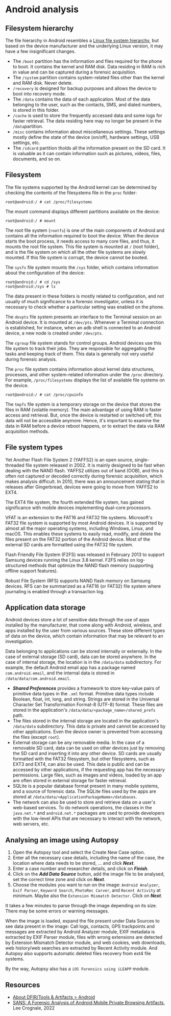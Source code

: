 # Android analysis

## Filesystem hierarchy

The file hierarchy in Android resembles a [Linux file system hierarchy](linux.md), but based on the device manufacturer and the underlying Linux version, it may have a few insignificant changes. 

* The `/boot` partition has the information and files required for the phone to boot. It contains the kernel and RAM disk. Data residing in RAM is rich in value and can be captured during a forensic acquisition. 
* The `/system` partition contains system-related files other than the kernel and RAM disk. Never delete.
* `/recovery` is designed for backup purposes and allows the device to boot into recovery mode.
* The `/data` contains the data of each application. Most of the data belonging to the user, such as the contacts, SMS, and dialed numbers, is stored in this folder.
* `/cache` is used to store the frequently accessed data and some logs for faster retrieval. The data residing here may no longer be present in the `/data`partition.
* `/misc` contains information about miscellaneous settings. These settings mostly define the state of the device (on/off), hardware settings, USB settings, etc.
* The `/sdcard` partition tholds all the information present on the SD card. It is valuable as it can contain information such as pictures, videos, files, documents, and so on.

## Filesystem

The file systems supported by the Android kernel can be determined by checking the contents of the filesystems file in the `proc` folder:

    root@android:/ # cat /proc/filesystems

The mount command displays different partitions available on the device:

    root@android:/ # mount

The root file system (`rootfs`) is one of the main components of Android and contains all the information required to boot the device. When the device starts the boot process, it needs access to many core files, and thus, it mounts the root file system. This file system is mounted at `/` (root folder), and is the file system on which all the other file systems are slowly mounted. If this file system is corrupt, the device cannot be booted.

The `sysfs` file system mounts the `/sys` folder, which contains information about the configuration of the device:

    root@android:/ # cd /sys
    root@android:/sys # ls

The data present in these folders is mostly related to configuration, and not usually of much significance to a forensic investigator, unless it is necessary to check whether a particular setting was enabled on the phone.

The `devpts` file system presents an interface to the Terminal session on an Android device. It is mounted at `/dev/pts`. Whenever a Terminal connection is established, for instance, when an adb shell is connected to an Android device, a new node is created under `/dev/pts`.

The `cgroup` file system stands for control groups. Android devices use this file system to track their jobs. They are responsible for aggregating the tasks and keeping track of them. This data is generally not very useful during forensic analysis.

The `proc` file system contains information about kernel data structures, processes, and other system-related information under the `/proc` directory. For example, `/proc/filesystems` displays the list of available file systems on the device.

    root@android:/ # cat /proc/cpuinfo

The `tmpfs` file system is a temporary storage on the device that stores the files in RAM (volatile memory). The main advantage of using RAM is faster access and retrieval. But, once the device is restarted or switched off, this data will not be accessible anymore. Hence, it's important to examine the data in RAM before a device reboot happens, or to extract the data via RAM acquisition methods.

## File system types

Yet Another Flash File System 2 (YAFFS2) is an open source, single-threaded file system released in 2002. It is mainly designed to be fast when dealing with the NAND flash. YAFFS2 utilizes out of band (OOB), and this is often not captured or decoded correctly during forensic acquisition, which makes analysis difficult. In 2010, there was an announcement stating that in releases after Gingerbread, devices were going to move from YAFFS2 to EXT4. 

The EXT4 file system, the fourth extended file system, has gained significance with mobile devices implementing dual-core processors. 

VFAT is an extension to the FAT16 and FAT32 file systems. Microsoft's FAT32 file system is supported by most Android devices. It is supported by almost all the major operating systems, including Windows, Linux, and macOS. This enables these systems to easily read, modify, and delete the files present on the FAT32 portion of the Android device. Most of the external SD cards are formatted using the FAT32 file system.

Flash Friendly File System (F2FS) was released in February 2013 to support Samsung devices running the Linux 3.8 kernel. F2FS relies on log-structured methods that optimize the NAND flash memory (supporting offline support features). 

Robust File System (RFS) supports NAND flash memory on Samsung devices. RFS can be summarized as a FAT16 (or FAT32) file system where journaling is enabled through a transaction log.

## Application data storage

Android devices store a lot of sensitive data through the use of apps installed by the manufacturer, that come along with Android, wireless, and apps installed by the user from various sources. These store different types of data on the device, which contain information that may be relevant to an investigation.

Data belonging to applications can be stored internally or externally. In the case of external storage (SD card), data can be stored anywhere. In the case of internal storage, the location is in the `/data/data` subdirectory. For example, the default Android email app has a package named `com.android.email`, and the internal data is stored in `/data/data/com.android.email`.

* ***Shared Preferences*** provides a framework to store key-value pairs of primitive data types in the `.xml` format. Primitive data types include Boolean, float, int, long, and string. Strings are stored in the Universal Character Set Transformation Format-8 (UTF-8) format. These files are stored in the application's `/data/data/<package_name>/shared_prefs` path.
*  The files stored in the internal storage are located in the application's `/data/data` subdirectory. This data is private and cannot be accessed by other applications. Even the device owner is prevented from accessing the files (except `root`).
* External storage can be any removable media. In the case of a removable SD card, data can be used on other devices just by removing the SD card and inserting it into any other device. SD cards are usually formatted with the FAT32 filesystem, but other filesystems, such as EXT3 and EXT4, can also be used. This data is public and can be accessed by other applications, if the requesting app has the necessary permissions. Large files, such as images and videos, loaded by an app are often stored in external storage for faster retrieval.
* SQLite is a popular database format present in many mobile systems, and a source of forensic data. The SQLite files used by the apps are stored at `/data/data/<ApplicationPackageName>/databases`. 
* The network can also be used to store and retrieve data on a user's web-based services. To do network operations, the classes in the `java.net.*` and `android.net.*` packages are used to provide developers with the low-level APIs that are necessary to interact with the network, web servers, etc.

## Analysing an image using Autopsy

1. Open the Autopsy tool and select the Create New Case option.
2. Enter all the necessary case details, including the name of the case, the location where data needs to be stored, ... and click ***Next***.
3. Enter a case number and researcher details, and click on ***Finish***.
4. Click on the ***Add Data Source*** button, add the image file to be analysed, set the correct time zone and click on ***Next***.
5. Choose the modules you want to run on the image: `Android Analyzer`, `Exif Parser`, `Keyword Search`, `PhotoRec Carver`, and `Recent Activity` at minimum. Maybe also the `Extension Mismatch Detector`. Click on ***Next***.

It takes a few minutes to parse through the image depending on its size. There may be some errors or warning messages.

When the image is loaded, expand the file present under Data Sources to see data present in the image: Call logs, contacts, GPS trackpoints and messages are extracted by Android Analyzer module, EXIF metadata is extracted by EXIF Parser module, files with wrong extensions are detected by Extension Mismatch Detector module, and web cookies, web downloads, web history/web searches are extracted by Recent Activity module. And Autopsy also supports automatic deleted files recovery from ext4 file systems.

By the way, Autopsy also has a `iOS Forensics using iLEAPP` module.

## Resources

* [About DFIR/Tools & Artifacts > Android](https://aboutdfir.com/toolsandartifacts/android/)
* [SANS: A Forensic Analysis of Android Mobile Private Browsing Artifacts](https://sansorg.egnyte.com/dl/t22LV8S8y9), Lee Crognale, 2022
